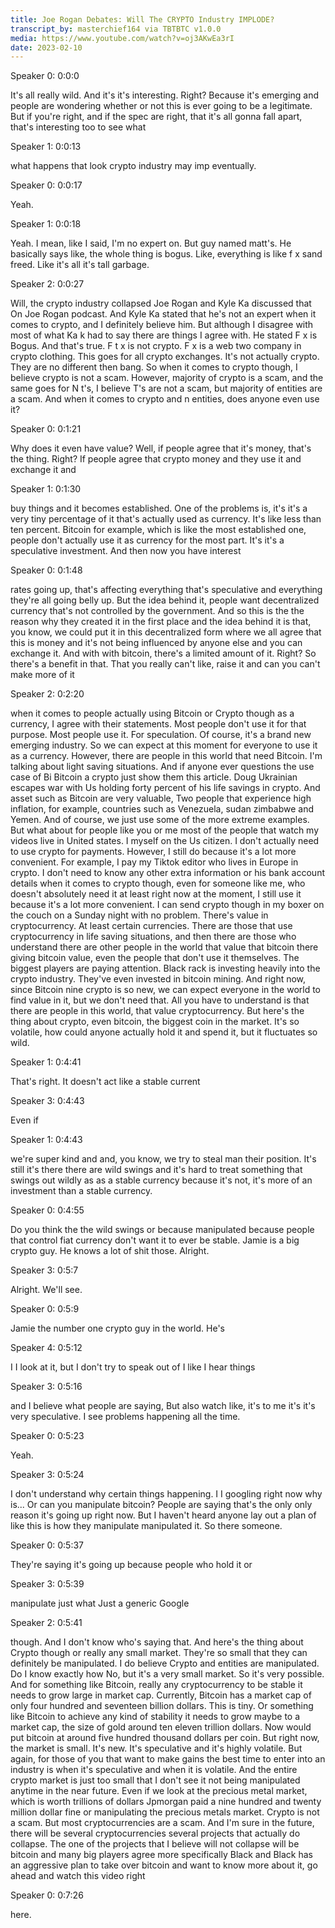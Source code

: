 ```yaml
---
title: Joe Rogan Debates: Will The CRYPTO Industry IMPLODE?
transcript_by: masterchief164 via TBTBTC v1.0.0
media: https://www.youtube.com/watch?v=oj3AKwEa3rI
date: 2023-02-10
---
```


Speaker 0: 0:0:0

It's all really wild. And it's it's interesting. Right? Because it's emerging and people are wondering whether or not this is ever going to be a legitimate. But if you're right, and if the spec are right, that it's all gonna fall apart, that's interesting too to see what

Speaker 1: 0:0:13

what happens that look crypto industry may imp eventually.

Speaker 0: 0:0:17

Yeah.

Speaker 1: 0:0:18

Yeah. I mean, like I said, I'm no expert on. But guy named matt's. He basically says like, the whole thing is bogus. Like, everything is like f x sand freed. Like it's all it's tall garbage.

Speaker 2: 0:0:27

Will, the crypto industry collapsed Joe Rogan and Kyle Ka discussed that On Joe Rogan podcast. And Kyle Ka stated that he's not an expert when it comes to crypto, and I definitely believe him. But although I disagree with most of what Ka k had to say there are things I agree with. He stated F x is Bogus. And that's true. F t x is not crypto. F x is a web two company in crypto clothing. This goes for all crypto exchanges. It's not actually crypto. They are no different then bang. So when it comes to crypto though, I believe crypto is not a scam. However, majority of crypto is a scam, and the same goes for N t's, I believe T's are not a scam, but majority of entities are a scam. And when it comes to crypto and n entities, does anyone even use it?

Speaker 0: 0:1:21

Why does it even have value? Well, if people agree that it's money, that's the thing. Right? If people agree that crypto money and they use it and exchange it and

Speaker 1: 0:1:30

buy things and it becomes established. One of the problems is, it's it's a very tiny percentage of it that's actually used as currency. It's like less than ten percent. Bitcoin for example, which is like the most established one, people don't actually use it as currency for the most part. It's it's a speculative investment. And then now you have interest

Speaker 0: 0:1:48

rates going up, that's affecting everything that's speculative and everything they're all going belly up. But the idea behind it, people want decentralized currency that's not controlled by the government. And so this is the the reason why they created it in the first place and the idea behind it is that, you know, we could put it in this decentralized form where we all agree that this is money and it's not being influenced by anyone else and you can exchange it. And with with bitcoin, there's a limited amount of it. Right? So there's a benefit in that. That you really can't like, raise it and can you can't make more of it

Speaker 2: 0:2:20

when it comes to people actually using Bitcoin or Crypto though as a currency, I agree with their statements. Most people don't use it for that purpose. Most people use it. For speculation. Of course, it's a brand new emerging industry. So we can expect at this moment for everyone to use it as a currency. However, there are people in this world that need Bitcoin. I'm talking about light saving situations. And if anyone ever questions the use case of Bi Bitcoin a crypto just show them this article. Doug Ukrainian escapes war with Us holding forty percent of his life savings in crypto. And asset such as Bitcoin are very valuable, Two people that experience high inflation, for example, countries such as Venezuela, sudan zimbabwe and Yemen. And of course, we just use some of the more extreme examples. But what about for people like you or me most of the people that watch my videos live in United states. I myself on the Us citizen. I don't actually need to use crypto for payments. However, I still do because it's a lot more convenient. For example, I pay my Tiktok editor who lives in Europe in crypto. I don't need to know any other extra information or his bank account details when it comes to crypto though, even for someone like me, who doesn't absolutely need it at least right now at the moment, I still use it because it's a lot more convenient. I can send crypto though in my boxer on the couch on a Sunday night with no problem. There's value in cryptocurrency. At least certain currencies. There are those that use cryptocurrency in life saving situations, and then there are those who understand there are other people in the world that value that bitcoin there giving bitcoin value, even the people that don't use it themselves. The biggest players are paying attention. Black rack is investing heavily into the crypto industry. They've even invested in bitcoin mining. And right now, since Bitcoin nine crypto is so new, we can expect everyone in the world to find value in it, but we don't need that. All you have to understand is that there are people in this world, that value cryptocurrency. But here's the thing about crypto, even bitcoin, the biggest coin in the market. It's so volatile, how could anyone actually hold it and spend it, but it fluctuates so wild.

Speaker 1: 0:4:41

That's right. It doesn't act like a stable current

Speaker 3: 0:4:43

Even if

Speaker 1: 0:4:43

we're super kind and and, you know, we try to steal man their position. It's still it's there there are wild swings and it's hard to treat something that swings out wildly as as a stable currency because it's not, it's more of an investment than a stable currency.

Speaker 0: 0:4:55

Do you think the the wild swings or because manipulated because people that control fiat currency don't want it to ever be stable. Jamie is a big crypto guy. He knows a lot of shit those. Alright.

Speaker 3: 0:5:7

Alright. We'll see.

Speaker 0: 0:5:9

Jamie the number one crypto guy in the world. He's

Speaker 4: 0:5:12

I I look at it, but I don't try to speak out of I like I hear things

Speaker 3: 0:5:16

and I believe what people are saying, But also watch like, it's to me it's it's very speculative. I see problems happening all the time.

Speaker 0: 0:5:23

Yeah.

Speaker 3: 0:5:24

I don't understand why certain things happening. I I googling right now why is... Or can you manipulate bitcoin? People are saying that's the only only reason it's going up right now. But I haven't heard anyone lay out a plan of like this is how they manipulate manipulated it. So there someone.

Speaker 0: 0:5:37

They're saying it's going up because people who hold it or

Speaker 3: 0:5:39

manipulate just what Just a generic Google

Speaker 2: 0:5:41

though. And I don't know who's saying that. And here's the thing about Crypto though or really any small market. They're so small that they can definitely be manipulated. I do believe Crypto and entities are manipulated. Do I know exactly how No, but it's a very small market. So it's very possible. And for something like Bitcoin, really any cryptocurrency to be stable it needs to grow large in market cap. Currently, Bitcoin has a market cap of only four hundred and seventeen billion dollars. This is tiny. Or something like Bitcoin to achieve any kind of stability it needs to grow maybe to a market cap, the size of gold around ten eleven trillion dollars. Now would put bitcoin at around five hundred thousand dollars per coin. But right now, the market is small. It's new. It's speculative and it's highly volatile. But again, for those of you that want to make gains the best time to enter into an industry is when it's speculative and when it is volatile. And the entire crypto market is just too small that I don't see it not being manipulated anytime in the near future. Even if we look at the precious metal market, which is worth trillions of dollars Jpmorgan paid a nine hundred and twenty million dollar fine or manipulating the precious metals market. Crypto is not a scam. But most cryptocurrencies are a scam. And I'm sure in the future, there will be several cryptocurrencies several projects that actually do collapse. The one of the projects that I believe will not collapse will be bitcoin and many big players agree more specifically Black and Black has an aggressive plan to take over bitcoin and want to know more about it, go ahead and watch this video right

Speaker 0: 0:7:26

here.
